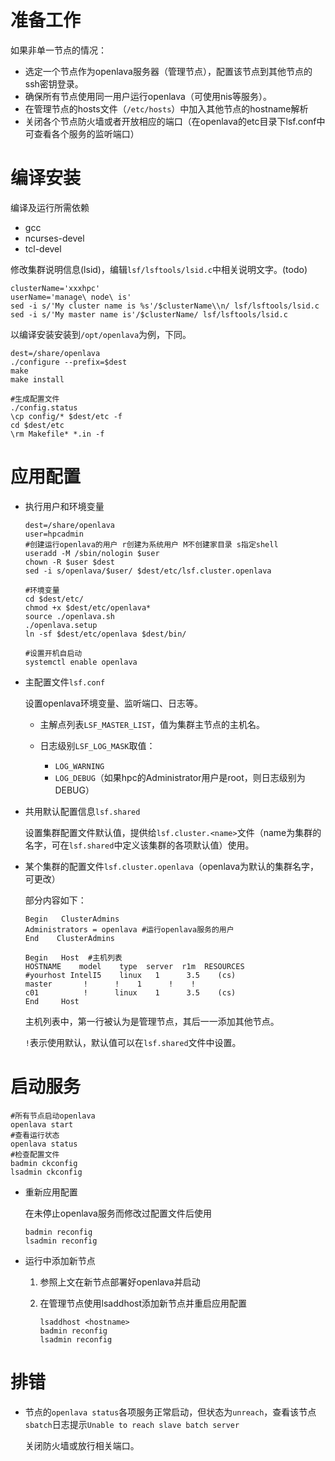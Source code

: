 # 准备工作

如果非单一节点的情况：

- 选定一个节点作为openlava服务器（管理节点），配置该节点到其他节点的ssh密钥登录。
- 确保所有节点使用同一用户运行openlava（可使用nis等服务）。
- 在管理节点的hosts文件（`/etc/hosts`）中加入其他节点的hostname解析
- 关闭各个节点防火墙或者开放相应的端口（在openlava的etc目录下lsf.conf中可查看各个服务的监听端口）

# 编译安装

编译及运行所需依赖

- gcc
- ncurses-devel
- tcl-devel

修改集群说明信息(lsid)，编辑`lsf/lsftools/lsid.c`中相关说明文字。(todo)

```shell
clusterName='xxxhpc'
userName='manage\ node\ is'
sed -i s/'My cluster name is %s'/$clusterName\\n/ lsf/lsftools/lsid.c
sed -i s/'My master name is'/$clusterName/ lsf/lsftools/lsid.c
```

以编译安装安装到`/opt/openlava`为例，下同。

```shell
dest=/share/openlava
./configure --prefix=$dest
make
make install

#生成配置文件
./config.status
\cp config/* $dest/etc -f
cd $dest/etc
\rm Makefile* *.in -f
```

# 应用配置

- 执行用户和环境变量

  ```shell
  dest=/share/openlava
  user=hpcadmin
  #创建运行openlava的用户 r创建为系统用户 M不创建家目录 s指定shell
  useradd -M /sbin/nologin $user
  chown -R $user $dest
  sed -i s/openlava/$user/ $dest/etc/lsf.cluster.openlava
  
  #环境变量
  cd $dest/etc/
  chmod +x $dest/etc/openlava*
  source ./openlava.sh
  ./openlava.setup
  ln -sf $dest/etc/openlava $dest/bin/
  
  #设置开机自启动
  systemctl enable openlava
  ```

- 主配置文件`lsf.conf`

  设置openlava环境变量、监听端口、日志等。

  - 主解点列表`LSF_MASTER_LIST`，值为集群主节点的主机名。

  - 日志级别`LSF_LOG_MASK`取值：
    - `LOG_WARNING`
    - `LOG_DEBUG`（如果hpc的Administrator用户是root，则日志级别为DEBUG）

- 共用默认配置信息`lsf.shared`

  设置集群配置文件默认值，提供给`lsf.cluster.<name>`文件（name为集群的名字，可在`lsf.shared`中定义该集群的各项默认值）使用。

- 某个集群的配置文件`lsf.cluster.openlava`（openlava为默认的集群名字，可更改）

  部分内容如下：

  ```shell
  Begin   ClusterAdmins
  Administrators = openlava #运行openlava服务的用户
  End    ClusterAdmins
  
  Begin   Host  #主机列表
  HOSTNAME    model    type  server  r1m  RESOURCES
  #yourhost IntelI5    linux   1      3.5    (cs)
  master       !      !    1      !    !
  c01          !      linux    1      3.5    (cs)
  End     Host
  ```

  主机列表中，第一行被认为是管理节点，其后一一添加其他节点。

  `!`表示使用默认，默认值可以在`lsf.shared`文件中设置。

# 启动服务

```shell
#所有节点启动openlava
openlava start
#查看运行状态
openlava status
#检查配置文件
badmin ckconfig
lsadmin ckconfig
```

- 重新应用配置

  在未停止openlava服务而修改过配置文件后使用

  ```shell
  badmin reconfig
  lsadmin reconfig
  ```

- 运行中添加新节点

  1. 参照上文在新节点部署好openlava并启动

  2. 在管理节点使用lsaddhost添加新节点并重启应用配置

     ```shell
     lsaddhost <hostname>
     badmin reconfig
     lsadmin reconfig
     ```



# 排错

- 节点的`openlava status`各项服务正常启动，但状态为`unreach`，查看该节点`sbatch`日志提示`Unable to reach slave batch server`

  关闭防火墙或放行相关端口。